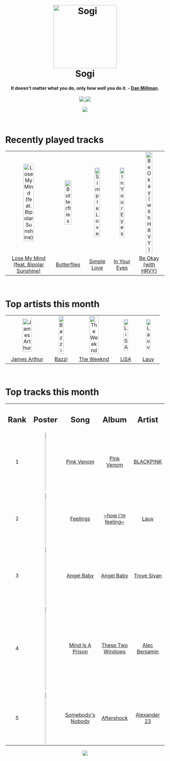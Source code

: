 <h1 align='center'>
  <br>
  <a href='https://www.youtube.com/watch?v=dQw4w9WgXcQ'><img src='https://i.ibb.co/XYSwTqV/kaguya-modified.png' alt='Sogi' width='200'></a>
  <br>
  Sogi
  <br>
</h1>

<h4 align='center'>It doesn't matter what you do, only how well you do it. - <a href='https://duckduckgo.com/?q=Dan+Millman' target='_blank'>Dan Millman</a>.</h4>

<p align='center'>
  <a href='https://discord.gg/96EA7ENfV9'>
    <img src='https://img.shields.io/discord/775232281954353183?color=blue&label=Discord'>
  </a>
  <a href='https://sxoxgxi.pythonanywhere.com/'><img src='https://img.shields.io/website?down_color=red&down_message=offline&label=Blog&up_color=light%20green&up_message=online&url=https%3A%2F%2Fsxoxgxi.pythonanywhere.com'></a>
</p>
<p status, align='center'>
  <a href='https://open.spotify.com/user/317777c47jvjnq6zzzwbijw6gbmi'>
    <img src='https://img.shields.io/badge/Playing-Savage Love (Laxed - Siren Beat)-&?style=social&logo=spotify'>
  </a>
</p status>
<!------ RECENTLY PLAYED ------>

<p recentlyplayed, float='left'>
  <br>
  <h1>Recently played tracks</h1>
  <p></p>
  <table style='width:100%'>
    <tr align='center'>
      <td><img class='artists' src='https://images.weserv.nl/?mask=circle&url=https://i.scdn.co/image/ab67616d0000b273001ec3fff6aa41c9f8020a11' alt='Lose My Mind (feat. Bipolar Sunshine)' style='width:50%'>
      </td>
      <td><img class='artists' src='https://images.weserv.nl/?mask=circle&url=https://i.scdn.co/image/ab67616d0000b273358849269cc13c6f5068f265' alt='Butterflies' style='width:50%'>
      </td>
      <td><img class='artists' src='https://images.weserv.nl/?mask=circle&url=https://i.scdn.co/image/ab67616d0000b27310f4c79effa23872e7344fa7' alt='Simple Love' style='width:50%'>
      </td>
      <td><img class='artists' src='https://images.weserv.nl/?mask=circle&url=https://i.scdn.co/image/ab67616d0000b2738863bc11d2aa12b54f5aeb36' alt='In Your Eyes' style='width:50%'>
      </td>
      <td><img class='artists' src='https://images.weserv.nl/?mask=circle&url=https://i.scdn.co/image/ab67616d0000b273559a672bc6ebc4409bc9a5e8' alt='Be Okay (with HRVY)' style='width:50%'>
      </td>
    </tr>
    <tr align='center'>
      <td>
      <a href='https://open.spotify.com/track/5tmHc2HW2xaMkUmI4s15nC'>Lose My Mind (feat. Bipolar Sunshine)</a>
      </td>
      <td>
      <a href='https://open.spotify.com/track/4aHrviUXxabPdIgWxdYQLt'>Butterflies</a>
      </td>
      <td>
      <a href='https://open.spotify.com/track/0iMIcPbJ3vLcfNw2lCXsd2'>Simple Love</a>
      </td>
      <td>
      <a href='https://open.spotify.com/track/7szuecWAPwGoV1e5vGu8tl'>In Your Eyes</a>
      </td>
      <td>
      <a href='https://open.spotify.com/track/4ztw0mBC6VBiLV79yRHDQW'>Be Okay (with HRVY)</a>
      </td>
    </tr>
  </table>
</p recentlyplayed>
<!------ .RECENTLY PLAYED ------>
<!------ TOP ARTISTS ------>

<p topartists, float='left'>
  <br>
  <h1>Top artists this month</h1>
  <p></p>
  <table style='width:100%'>
    <tr align='center'>
      <td><img class='artists' src='https://images.weserv.nl/?mask=circle&url=https://i.scdn.co/image/ab6761610000e5eb6867a4ce52401bd378bb5179' alt='James Arthur' style='width:50%'>
      </td>
      <td><img class='artists' src='https://images.weserv.nl/?mask=circle&url=https://i.scdn.co/image/ab6761610000e5eb72a8e86c457085e7fdd3453f' alt='Bazzi' style='width:50%'>
      </td>
      <td><img class='artists' src='https://images.weserv.nl/?mask=circle&url=https://i.scdn.co/image/ab6761610000e5ebb5f9e28219c169fd4b9e8379' alt='The Weeknd' style='width:50%'>
      </td>
      <td><img class='artists' src='https://images.weserv.nl/?mask=circle&url=https://i.scdn.co/image/ab6761610000e5ebd30f119ef77a0252e17207cf' alt='LiSA' style='width:50%'>
      </td>
      <td><img class='artists' src='https://images.weserv.nl/?mask=circle&url=https://i.scdn.co/image/ab6761610000e5eb5af53f295e6c42529fbd0873' alt='Lauv' style='width:50%'>
      </td>
    </tr>
    <tr align='center'>
      <td>
      <a href='https://open.spotify.com/artist/4IWBUUAFIplrNtaOHcJPRM'>James Arthur</a>
      </td>
      <td>
      <a href='https://open.spotify.com/artist/4GvEc3ANtPPjt1ZJllr5Zl'>Bazzi</a>
      </td>
      <td>
      <a href='https://open.spotify.com/artist/1Xyo4u8uXC1ZmMpatF05PJ'>The Weeknd</a>
      </td>
      <td>
      <a href='https://open.spotify.com/artist/0blbVefuxOGltDBa00dspv'>LiSA</a>
      </td>
      <td>
      <a href='https://open.spotify.com/artist/5JZ7CnR6gTvEMKX4g70Amv'>Lauv</a>
      </td>
    </tr>
  </table>
</p topartists>
<!------ .TOP ARTISTS ------>

<!------ TOP SONGS ------>

<p topsongs, float='left' >
  <br>
  <h1>Top tracks this month</h1>
  <p></p>
  <table style='width:100%'>
    <tr align='center'>
      <td>
      <h2>Rank</h2>
      </td>
      <td>
      <h2>Poster</h2>
      </td>
      <td>
      <h2>Song</h2>
      </td>
      <td>
      <h2>Album</h2>
      </td>
      <td>
      <h2>Artist</h2>
      </td>
    </tr>
    <tr align='center'>
      <td>
      1
      </td>
      <td><img class='artists' src='https://images.weserv.nl/?mask=circle&url=https://i.scdn.co/image/ab67616d0000b273d8c2bf84c41ec28dc6fb8926' alt='Pink Venom' style='width:10%'>
      </td>
      <td>
      <a href='https://open.spotify.com/track/7EyhPjrJzjx0fk2i7vUJCS'>Pink Venom</a>
      </td>
      <td>
      <a href='https://open.spotify.com/album/5bKmRG1QsggSXoHxYUnPIY'>Pink Venom</a>
      </td>
      <td>
      <a href='https://open.spotify.com/artist/41MozSoPIsD1dJM0CLPjZF'>BLACKPINK</a>
      </td>
    </tr>
    <tr align='center'>
      <td>
      2
      </td>
      <td><img class='artists' src='https://images.weserv.nl/?mask=circle&url=https://i.scdn.co/image/ab67616d0000b27336b12a4082f11d16a519b964' alt='Feelings' style='width:10%'>
      </td>
      <td>
      <a href='https://open.spotify.com/track/0s26En1JoJhVj32vizElpA'>Feelings</a>
      </td>
      <td>
      <a href='https://open.spotify.com/album/6EgJXcGqaUvgZIF9bqPXfP'>~how i'm feeling~</a>
      </td>
      <td>
      <a href='https://open.spotify.com/artist/5JZ7CnR6gTvEMKX4g70Amv'>Lauv</a>
      </td>
    </tr>
    <tr align='center'>
      <td>
      3
      </td>
      <td><img class='artists' src='https://images.weserv.nl/?mask=circle&url=https://i.scdn.co/image/ab67616d0000b2735cf05521594fbf41d2a48893' alt='Angel Baby' style='width:10%'>
      </td>
      <td>
      <a href='https://open.spotify.com/track/2m6Ko3CY1qXNNja8AlugNc'>Angel Baby</a>
      </td>
      <td>
      <a href='https://open.spotify.com/album/44CdsgXhU5R2esprq0tf43'>Angel Baby</a>
      </td>
      <td>
      <a href='https://open.spotify.com/artist/3WGpXCj9YhhfX11TToZcXP'>Troye Sivan</a>
      </td>
    </tr>
    <tr align='center'>
      <td>
      4
      </td>
      <td><img class='artists' src='https://images.weserv.nl/?mask=circle&url=https://i.scdn.co/image/ab67616d0000b273ee0232b590932e81529781e1' alt='Mind Is A Prison' style='width:10%'>
      </td>
      <td>
      <a href='https://open.spotify.com/track/2hGQDYmjkwTS0J7Q2bM2sF'>Mind Is A Prison</a>
      </td>
      <td>
      <a href='https://open.spotify.com/album/3SzqS1H5dj8f450YhV9YbP'>These Two Windows</a>
      </td>
      <td>
      <a href='https://open.spotify.com/artist/5IH6FPUwQTxPSXurCrcIov'>Alec Benjamin</a>
      </td>
    </tr>
    <tr align='center'>
      <td>
      5
      </td>
      <td><img class='artists' src='https://images.weserv.nl/?mask=circle&url=https://i.scdn.co/image/ab67616d0000b273fa17df75e24a81590ad597b8' alt='Somebody's Nobody' style='width:10%'>
      </td>
      <td>
      <a href='https://open.spotify.com/track/0p6iibqF4hb6e7nm9rF1MR'>Somebody's Nobody</a>
      </td>
      <td>
      <a href='https://open.spotify.com/album/7wAw42D9HsIAFRy47jo4Vw'>Aftershock</a>
      </td>
      <td>
      <a href='https://open.spotify.com/artist/6sFHvCyqklnJpXC9Nh1aag'>Alexander 23</a>
      </td>
    </tr>
  </table>
</p topsongs>
<!------ .TOP SONGS ------>
<p align='center'>
  <img src='https://profile-counter.glitch.me/sxoxgxi/count.svg'>
</p>

